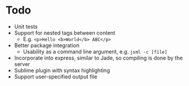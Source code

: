 # Todo

* Unit tests
* Support for nested tags between content
	* E.g. `<p>Hello <b>World</b> ABC</p>`
* Better package integration
	* Usability as a command line argument, e.g. `jsml -c [file]`
* Incorporate into express, similar to Jade, so compiling is done by the server
* Sublime plugin with syntax highlighting
* Support user-specified output file